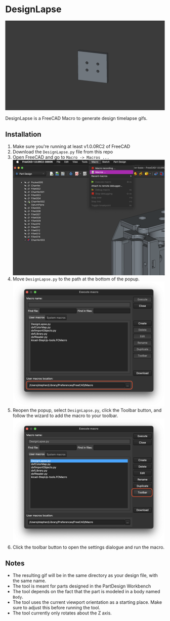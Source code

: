 # DesignLapse
![](img/extruder-base.gif)

DesignLapse is a FreeCAD Macro to generate design timelapse gifs.

## Installation

1. Make sure you're running at least v1.0.0RC2 of FreeCAD
2. Download the `DesignLapse.py` file from this repo
3. Open FreeCAD and go to `Macro -> Macros ...`
	![](img/step1.png)
4. Move `DesignLapse.py` to the path at the bottom of the popup.
	![](img/step2.png)
5. Reopen the popup, select `DesignLapse.py`, click the Toolbar button, and follow the wizard to add the macro to your toolbar.
	![](img/step3.png)
6. Click the toolbar button to open the settings dialogue and run the macro.


## Notes
- The resulting gif will be in the same directory as your design file, with the same name.
- The tool is meant for parts designed in the PartDesign Workbench
- The tool depends on the fact that the part is modeled in a body named `Body`.
- The tool uses the current viewport orientation as a starting place. Make sure to adjust this before running the tool.
- The tool currently only rotates about the Z axis.